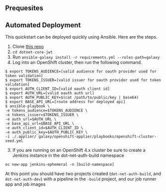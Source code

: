 ## Prequesites



## Automated Deployment

This quickstart can be deployed quickly using Ansible. Here are the steps.

1. Clone [this repo](https://github.com/cloudfirst-dev/dotnet-core-jwt)
2. `cd dotnet-core-jwt`
3. Run `ansible-galaxy install -r requirements.yml --roles-path=galaxy`
2. Log into an OpenShift cluster, then run the following command.
```
$ export TOKENS_AUDIENCE=[valid audience for oauth provider used for token validation]
$ export TOKENS_ISSUER=[valid issuer for oauth provider used for token validation]
$ export AUTH_CLIENT_ID=[valid oauth client id]
$ export AUTH_URL=[valid oauth auth url]
$ export AUTH_PUBLIC_KEY=$(cat /path/to/public/key | base64)
$ export BASE_API_URL=[route address for deployed api]
$ ansible-playbook \
-e tokens_audience=$TOKENS_AUDIENCE \
-e tokens_issuer=$TOKENS_ISSUER \
-e auth_url=$AUTH_URL \
-e base_api_url=$BASE_API_URL \
-e auth_client_id=$AUTH_CLIENT_ID \
-e auth_public_key=$AUTH_PUBLIC_KEY \
-i ./.applier/ galaxy/openshift-applier/playbooks/openshift-cluster-seed.yml
```
3. If you are running on an OpenShift 4.x cluster be sure to create a Jenkins instance in the dot-net-auth-build namespace
```
oc new-app jenkins-ephemeral -n [build-namespace]
```

At this point you should have two projects created (`dot-net-auth-build`, and `dot-net-auth-dev`) with a pipeline in the `-build` project, and our job runner app and job images
